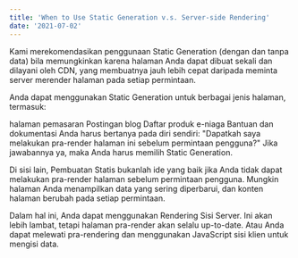 ```yaml
---
title: 'When to Use Static Generation v.s. Server-side Rendering'
date: '2021-07-02'
---
```


Kami merekomendasikan penggunaan Static Generation (dengan dan tanpa data) bila memungkinkan karena halaman Anda dapat dibuat sekali dan dilayani oleh CDN, yang membuatnya jauh lebih cepat daripada meminta server merender halaman pada setiap permintaan.

Anda dapat menggunakan Static Generation untuk berbagai jenis halaman, termasuk:

halaman pemasaran
Postingan blog
Daftar produk e-niaga
Bantuan dan dokumentasi
Anda harus bertanya pada diri sendiri: "Dapatkah saya melakukan pra-render halaman ini sebelum permintaan pengguna?" Jika jawabannya ya, maka Anda harus memilih Static Generation.

Di sisi lain, Pembuatan Statis bukanlah ide yang baik jika Anda tidak dapat melakukan pra-render halaman sebelum permintaan pengguna. Mungkin halaman Anda menampilkan data yang sering diperbarui, dan konten halaman berubah pada setiap permintaan.

Dalam hal ini, Anda dapat menggunakan Rendering Sisi Server. Ini akan lebih lambat, tetapi halaman pra-render akan selalu up-to-date. Atau Anda dapat melewati pra-rendering dan menggunakan JavaScript sisi klien untuk mengisi data.